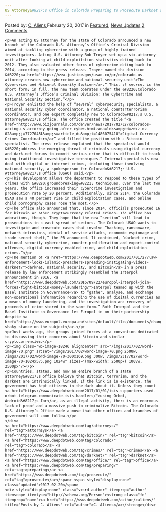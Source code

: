 ```yaml
---
US Attorney&#8217;s Office in Colorado Preparing to Prosecute Darknet and Bitcoin Crimes"
---
```

<article class="post-listing post-18242 post type-post status-publish format-standard has-post-thumbnail hentry  tag-attorneys tag-bitcoin tag-colorado tag-crimes tag-darknet tag-office tag-preparing tag-prosecute">
    <div class="post-inner">
        <span>Posted by: <a href="https://www.deepdotweb.com/author/caliens/" title="">C. Aliens </a></span>
    <span>February 20, 2017</span>
    <span>in <a href="https://www.deepdotweb.com/category/deepdot-news/" rel="category tag">Featured</a>, <a href="https://www.deepdotweb.com/category/news-updates/" rel="category tag">News Updates</a></span>
    <span><a href="https://www.deepdotweb.com/2017/02/20/us-attorneys-office-colorado-preparing-prosecute-darknet-bitcoin-crimes/#comments">2 Comments</a></span>
    </p>
    <div class="clear"></div>
    
    <p>An acting US attorney for the state of Colorado announced a new branch of the Colorado U.S. Attorney’s Office’s Criminal Division aimed at tackling cybercrime with a group of highly trained investigators. Acting U.S. Attorney Bob Troyer set up a six-attorney unit after looking at child exploitation statistics dating back to 2012. They also evaluated other forms of cybercrime dating back to 2014, according to the press release. Troyer named the division &#8220;<a href="https://www.justice.gov/usao-co/pr/colorado-us-attorney-creates-new-cybercrime-and-national-security-unit">The Cybercrime and National Security Section</a>.” This, of course, is the short form; in full, the new team operates under the &#8220;Colorado U.S. Attorney’s Office’s Criminal Division: The Cybercrime and National Security Section.”</p>
    <p>Troyer enlisted the help of “several” cybersecurity specialists, a national security cyber coordinator, a national counterterrorism coordinator, and one expert completely new to Colorado&#8217;s U.S. attorney&#8217;s office. The office created the title “<a href="http://www.bizjournals.com/denver/news/2017/02/02/colorados-actingu-s-attorney-going-after-cyber.html?ana=lnk&amp;ed=2017-02-02&amp;j=77270451&amp;s=article_du&amp;t=1486075418">Digital Currency Crimes Coordinator</a>” and filled the position with a Bitcoin specialist. The press release explained that the specialist would &#8220;address the emerging threat of criminals using digital currency and dark-net forums to commit serious crime that is difficult to track using traditional investigative techniques.” Internal specialists now deal with digital or internet crimes, including those involving national security, a spokesperson for Colorado&#8217;s U.S. Attorney&#8217;s Office (USAO) said.</p>
    <p>This development allows the department to respond to these types of crimes with &#8220;groundbreaking&#8221; techniques. Over the last two years, the office increased their cybercrime investigation and prosecution rate by 20 percent. Additionally, since 2014, the Colorado USAO saw a 40 percent rise in child exploitation cases, and online child pornography cases rose the most.</p>
    <p>The office also announced that, since 2014, officials prosecuted 16 for bitcoin or other cryptocurrency related crimes. The office has adorations, though. They hope that the new “section” will lead to prosecutions in a vast spread of sectors. The Colorado USAO wants to investigate and prosecute cases that involve “hacking, ransomware, network intrusions, denial of service attacks, economic espionage and trade secret theft,” the PR announced. It continued, “darknet crime, national security cybercrime, counter-proliferation and export-control offenses, digital currency enabled crime, and child exploitation crimes.”</p>
    <p>The mention of <a href="https://www.deepdotweb.com/2017/01/27/law-enforcement-looks-islamic-preachers-spreading-instigating-videos-darknet/">darknet, national security, and Bitcoin</a> in a press release by law enforcement strikingly resembled the Interpol announcement in 2016. <a href="https://www.deepdotweb.com/2016/09/22/europol-interpol-join-forces-fight-bitcoin-money-laundering/">Interpol teamed up with the Basel Institute on Governance</a> to “gather, analyse, and exchange non-operational information regarding the use of digital currencies as a means of money laundering, and the investigation and recovery of proceeds of crime stored in the same form.” Both Interpol and the Basel Institute on Governance let Europol in on their partnership despite <a href="https://www.europol.europa.eu/sites/default/files/documents/changes_in_modus_operandi_of_is_in_terrorist_attacks.pdf">Europol&#8217;s shaky stance on the subject</a>.</p>
    <p>Just weeks ago, the groups joined forces at a convention dedicated to discussing their concerns about Bitcoin and similar cryptocurrencies.</p>
    <p><img class="wp-image-18246 aligncenter" src="/imgs/2017/02/word-image-70.png" srcset="/imgs/2017/02/word-image-70.png 2500w, /imgs/2017/02/word-image-70-300x169.png 300w, /imgs/2017/02/word-image-70-1024x576.png 1024w" sizes="(max-width: 2500px) 100vw, 2500px"/></p>
    <p>Countries, states, and now an entire branch of a state attorney&#8217;s office believe that Bitcoin, terrorism, and the darknet are intrinsically linked. If the link is in existence, the government has kept citizens in the dark about it. Unless they count <a href="https://www.deepdotweb.com/2017/01/01/isis-supporters-used-orbot-telegram-communicate-isis-handlers/">using Orbot, Android&#8217;s Tor</a>, as an illegal activity, there is an enormous lack of proof and a massive push to criminalize Bitcoin. The Colorado U.S. Attorney’s Office made a move that other offices and branches of government will soon follow.</p>
    </div>
    <a href="https://www.deepdotweb.com/tag/attorneys/" rel="tag">attorneys</a> <a href="https://www.deepdotweb.com/tag/bitcoin/" rel="tag">bitcoin</a> <a href="https://www.deepdotweb.com/tag/colorado/" rel="tag">colorado</a> <a href="https://www.deepdotweb.com/tag/crimes/" rel="tag">crimes</a> <a href="https://www.deepdotweb.com/tag/darknet/" rel="tag">darknet</a> <a href="https://www.deepdotweb.com/tag/office/" rel="tag">office</a> <a href="https://www.deepdotweb.com/tag/preparing/" rel="tag">preparing</a> <a href="https://www.deepdotweb.com/tag/prosecute/" rel="tag">prosecute</a></span> <span style="display:none" class="updated">2017-02-20</span>
    <div style="display:none" class="vcard author" itemprop="author" itemscope itemtype="http://schema.org/Person"><strong class="fn" itemprop="name"><a href="https://www.deepdotweb.com/author/caliens/" title="Posts by C. Aliens" rel="author">C. Aliens</a></strong></div>
    
